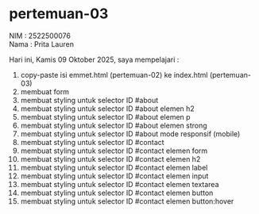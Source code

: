 # pertemuan-03

NIM : 2522500076<br>
Nama : Prita Lauren<br>

Hari ini, Kamis 09 Oktober 2025, saya mempelajari :
<ol> 
    <li>copy-paste isi emmet.html (pertemuan-02) ke index.html (pertemuan-03)</li>
    <li>membuat form</li>
    <li>membuat styling untuk selector ID #about</li>
    <li>membuat styling untuk selector ID #about elemen h2</li>
    <li>membuat styling untuk selector ID #about elemen p</li>
    <li>membuat styling untuk selector ID #about elemen strong</li>
    <li>membuat styling untuk selector ID #about mode responsif (mobile)</li>
    <li>membuat styling untuk selector ID #contact</li>
    <li>membuat styling untuk selector ID #contact elemen form</li>
    <li>membuat styling untuk selector ID #contact elemen h2</li>
    <li>membuat styling untuk selector ID #contact elemen label</li>
    <li>membuat styling untuk selector ID #contact elemen input</li>
    <li>membuat styling untuk selector ID #contact elemen textarea</li>
    <li>membuat styling untuk selector ID #contact elemen button</li>
    <li>membuat styling untuk selector ID #contact elemen button:hover</li>
</ol>